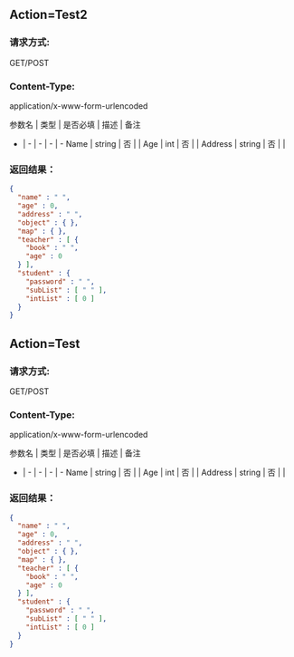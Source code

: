 ## Action=Test2
### 请求方式:
GET/POST
### Content-Type:
application/x-www-form-urlencoded

参数名 | 类型 | 是否必填 | 描述 | 备注
- | - | - | - | -
Name | string | 否 |  | 
Age | int | 否 |  | 
Address | string | 否 |  | 

### 返回结果：
```json
{
  "name" : " ",
  "age" : 0,
  "address" : " ",
  "object" : { },
  "map" : { },
  "teacher" : [ {
    "book" : " ",
    "age" : 0
  } ],
  "student" : {
    "password" : " ",
    "subList" : [ " " ],
    "intList" : [ 0 ]
  }
}
```
## Action=Test
### 请求方式:
GET/POST
### Content-Type:
application/x-www-form-urlencoded

参数名 | 类型 | 是否必填 | 描述 | 备注
- | - | - | - | -
Name | string | 否 |  | 
Age | int | 否 |  | 
Address | string | 否 |  | 

### 返回结果：
```json
{
  "name" : " ",
  "age" : 0,
  "address" : " ",
  "object" : { },
  "map" : { },
  "teacher" : [ {
    "book" : " ",
    "age" : 0
  } ],
  "student" : {
    "password" : " ",
    "subList" : [ " " ],
    "intList" : [ 0 ]
  }
}
```
